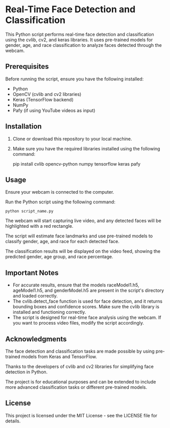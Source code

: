 
Real-Time Face Detection and Classification
===========================================

This Python script performs real-time face detection and classification using the cvlib, cv2, and keras libraries. It uses pre-trained models for gender, age, and race classification to analyze faces detected through the webcam.

Prerequisites
-------------

Before running the script, ensure you have the following installed:

*   Python
*   OpenCV (cvlib and cv2 libraries)
*   Keras (TensorFlow backend)
*   NumPy
*   Pafy (if using YouTube videos as input)

Installation
------------

1.  Clone or download this repository to your local machine.
2.  Make sure you have the required libraries installed using the following command:

    pip install cvlib opencv-python numpy tensorflow keras pafy

Usage
-----

Ensure your webcam is connected to the computer.

Run the Python script using the following command:

    python script_name.py

The webcam will start capturing live video, and any detected faces will be highlighted with a red rectangle.

The script will estimate face landmarks and use pre-trained models to classify gender, age, and race for each detected face.

The classification results will be displayed on the video feed, showing the predicted gender, age group, and race percentage.

Important Notes
---------------

*   For accurate results, ensure that the models raceModel1.h5, ageModel1.h5, and genderModel.h5 are present in the script's directory and loaded correctly.
*   The cvlib.detect\_face function is used for face detection, and it returns bounding boxes and confidence scores. Make sure the cvlib library is installed and functioning correctly.
*   The script is designed for real-time face analysis using the webcam. If you want to process video files, modify the script accordingly.

Acknowledgments
---------------

The face detection and classification tasks are made possible by using pre-trained models from Keras and TensorFlow.

Thanks to the developers of cvlib and cv2 libraries for simplifying face detection in Python.

The project is for educational purposes and can be extended to include more advanced classification tasks or different pre-trained models.

License
-------

This project is licensed under the MIT License - see the LICENSE file for details.
